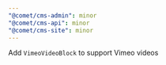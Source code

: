 ```yaml
---
"@comet/cms-admin": minor
"@comet/cms-api": minor
"@comet/cms-site": minor
---
```


Add `VimeoVideoBlock` to support Vimeo videos
